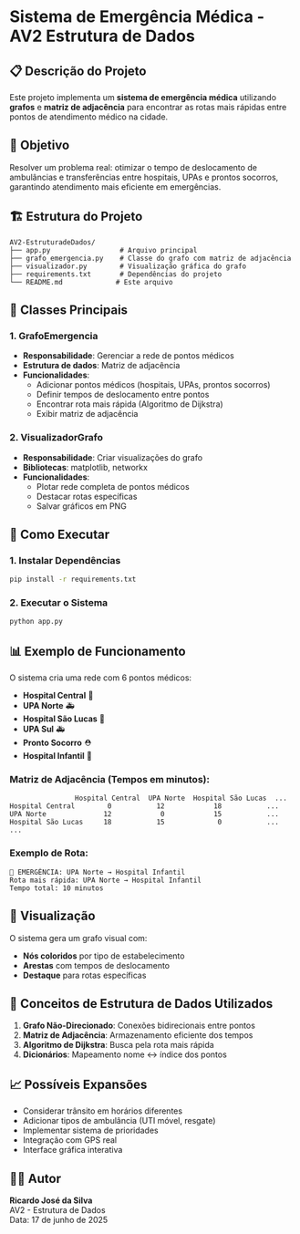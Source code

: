 # Sistema de Emergência Médica - AV2 Estrutura de Dados

## 📋 Descrição do Projeto

Este projeto implementa um **sistema de emergência médica** utilizando **grafos** e **matriz de adjacência** para encontrar as rotas mais rápidas entre pontos de atendimento médico na cidade.

## 🎯 Objetivo

Resolver um problema real: otimizar o tempo de deslocamento de ambulâncias e transferências entre hospitais, UPAs e prontos socorros, garantindo atendimento mais eficiente em emergências.

## 🏗️ Estrutura do Projeto

```
AV2-EstruturadeDados/
├── app.py                 # Arquivo principal
├── grafo_emergencia.py    # Classe do grafo com matriz de adjacência
├── visualizador.py        # Visualização gráfica do grafo
├── requirements.txt       # Dependências do projeto
└── README.md             # Este arquivo
```

## 🧩 Classes Principais

### 1. **GrafoEmergencia**
- **Responsabilidade**: Gerenciar a rede de pontos médicos
- **Estrutura de dados**: Matriz de adjacência
- **Funcionalidades**:
  - Adicionar pontos médicos (hospitais, UPAs, prontos socorros)
  - Definir tempos de deslocamento entre pontos
  - Encontrar rota mais rápida (Algoritmo de Dijkstra)
  - Exibir matriz de adjacência

### 2. **VisualizadorGrafo**
- **Responsabilidade**: Criar visualizações do grafo
- **Bibliotecas**: matplotlib, networkx
- **Funcionalidades**:
  - Plotar rede completa de pontos médicos
  - Destacar rotas específicas
  - Salvar gráficos em PNG

## 🚀 Como Executar

### 1. Instalar Dependências
```bash
pip install -r requirements.txt
```

### 2. Executar o Sistema
```bash
python app.py
```

## 📊 Exemplo de Funcionamento

O sistema cria uma rede com 6 pontos médicos:
- **Hospital Central** 🏥
- **UPA Norte** 🚑  
- **Hospital São Lucas** 🏥
- **UPA Sul** 🚑
- **Pronto Socorro** ⛑️
- **Hospital Infantil** 🏥

### Matriz de Adjacência (Tempos em minutos):
```
                Hospital Central  UPA Norte  Hospital São Lucas  ...
Hospital Central        0           12            18           ...
UPA Norte              12            0            15           ...
Hospital São Lucas     18           15             0           ...
...
```

### Exemplo de Rota:
```
🚨 EMERGÊNCIA: UPA Norte → Hospital Infantil
Rota mais rápida: UPA Norte → Hospital Infantil
Tempo total: 10 minutos
```

## 🎨 Visualização

O sistema gera um grafo visual com:
- **Nós coloridos** por tipo de estabelecimento
- **Arestas** com tempos de deslocamento
- **Destaque** para rotas específicas

## 🔧 Conceitos de Estrutura de Dados Utilizados

1. **Grafo Não-Direcionado**: Conexões bidirecionais entre pontos
2. **Matriz de Adjacência**: Armazenamento eficiente dos tempos
3. **Algoritmo de Dijkstra**: Busca pela rota mais rápida
4. **Dicionários**: Mapeamento nome ↔ índice dos pontos

## 📈 Possíveis Expansões

- Considerar trânsito em horários diferentes
- Adicionar tipos de ambulância (UTI móvel, resgate)
- Implementar sistema de prioridades
- Integração com GPS real
- Interface gráfica interativa

## 👨‍💻 Autor

**Ricardo José da Silva**  
AV2 - Estrutura de Dados  
Data: 17 de junho de 2025
